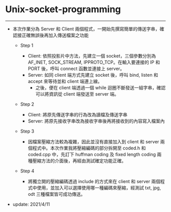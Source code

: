 # Unix-socket-programming
---
+ 本次作業分為 Server 和 Client 兩個程式，一開始先撰寫簡單的傳送字串，確認接正確無誤後再加入傳送檔案之功能
  + Step 1
  	+ Client: 依照投影片中方法，先建立一個 socket，三個參數分別為 AF_INET, SOCK_STREAM, IPPROTO_TCP。在輸入要連接的 IP 和 PORT 後，呼叫 connect 函數並連接上 server。
  	+ Server: 如同 client 端方式先建立 socket 後，呼叫 bind, listen 和 accept 來等待並和 client 端連上線。
        + 之後，便在 client 端透過一個 while 迴圈不斷發送一組字串，確認可以將資訊從 client 端發送至 server 端。

  + Step 2	
  	+ Client: 將原先傳送字串的行為改為讀檔及傳送字串
  	+ Server: 將原先接收字串改為接收字串後再將接收到的內容寫入檔案內

  + Step 3
  	+ 因檔案壓縮方法較為複雜，因此並沒有直接加入到 client 和 server 兩個程式中。本次作業我將壓縮編碼的部分拆開至 coded.h 和 coded.cpp 中，先訂下 huffman coding 及 fixed length coding 兩種壓縮方法的介面後，再經由測試確定功能正確。
  + Step 4
  	+ 將獨立開的壓縮編碼透過 include 的方式來在 client 和 server 兩個程式中使用，並加入可以選擇使用哪一種編碼來壓縮，經測試 txt, jpg, odt 三種檔案皆可成功傳送。

+ update: 2021/4/11
